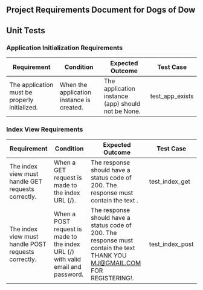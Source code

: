 ## Project Requirements Document for Dogs of Dow

## Unit Tests

### Application Initialization Requirements

Requirement | Condition | Expected Outcome | Test Case
----------- | --------- | ---------------- | ---------
The application must be properly initialized. | When the application instance is created. | The application instance (app) should not be None. | test_app_exists

### Index View Requirements

Requirement | Condition | Expected Outcome | Test Case
----------- | --------- | ---------------- | ---------
The index view must handle GET requests correctly. | When a GET request is made to the index URL (/). | The response should have a status code of 200. The response must contain the text <title>MJ TRADING - HOME</title>. | test_index_get
The index view must handle POST requests correctly. | When a POST request is made to the index URL (/) with valid email and password. | The response should have a status code of 200.  The response must contain the text THANK YOU MJ@GMAIL.COM FOR REGISTERING!. | test_index_post

